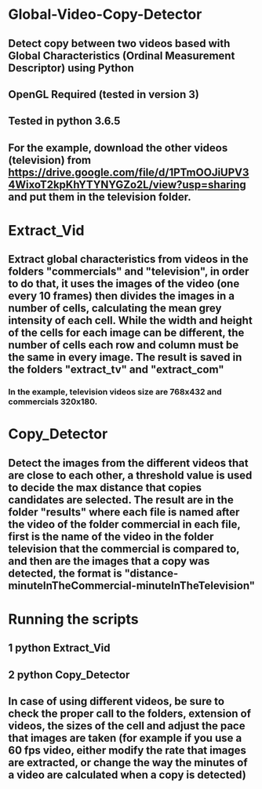# Global-Video-Copy-Detector
## Detect copy between two videos based with Global Characteristics (Ordinal Measurement Descriptor) using Python

## OpenGL Required (tested in version 3)
## Tested in python 3.6.5

## For the example, download the other videos (television) from https://drive.google.com/file/d/1PTmOOJiUPV34WixoT2kpKhYTYNYGZo2L/view?usp=sharing and put them in the television folder.

# Extract_Vid
## Extract global characteristics from videos in the folders "commercials" and "television", in order to do that, it uses the images of the video (one every 10 frames) then divides the images in a number of cells, calculating the mean grey intensity of each cell. While the width and height of the cells for each image can be different, the number of cells each row and column must be the same in every image. The result is saved in the folders "extract_tv" and "extract_com"
### In the example, television videos size are 768x432 and commercials 320x180.

# Copy_Detector
## Detect the images from the different videos that are close to each other, a threshold value is used to decide the max distance that copies candidates are selected. The result are in the folder "results" where each file is named after the video of the folder commercial in each file, first is the name of the video in the folder television that the commercial is compared to, and then are the images that a copy was detected, the format is "distance-minuteInTheCommercial-minuteInTheTelevision"

# Running the scripts
## 1 python Extract_Vid
## 2 python Copy_Detector

## In case of using different videos, be sure to check the proper call to the folders, extension of videos, the sizes of the cell and adjust the pace that images are taken (for example if you use a 60 fps video, either modify the rate that images are extracted, or change the way the minutes of a video are calculated when a copy is detected)
